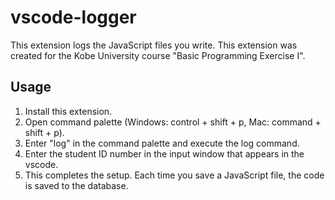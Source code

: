 # vscode-logger

This extension logs the JavaScript files you write.
This extension was created for the Kobe University course "Basic Programming Exercise I".

## Usage

1. Install this extension.
2. Open command palette (Windows: control + shift + p, Mac: command + shift + p).
3. Enter "log" in the command palette and execute the log command.
4. Enter the student ID number in the input window that appears in the vscode.
5. This completes the setup. Each time you save a JavaScript file, the code is saved to the database.

